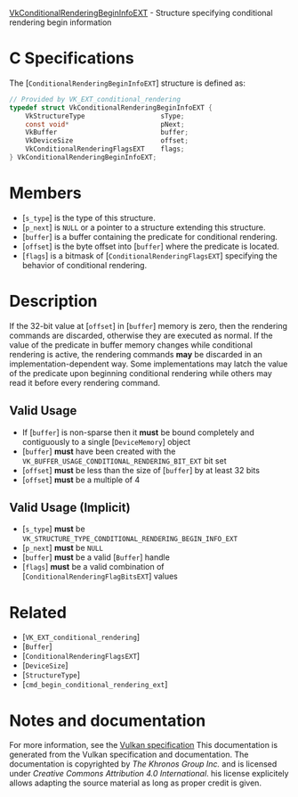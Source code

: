 [VkConditionalRenderingBeginInfoEXT](https://www.khronos.org/registry/vulkan/specs/1.3-extensions/man/html/VkConditionalRenderingBeginInfoEXT.html) - Structure specifying conditional rendering begin information

# C Specifications
The [`ConditionalRenderingBeginInfoEXT`] structure is defined as:
```c
// Provided by VK_EXT_conditional_rendering
typedef struct VkConditionalRenderingBeginInfoEXT {
    VkStructureType                   sType;
    const void*                       pNext;
    VkBuffer                          buffer;
    VkDeviceSize                      offset;
    VkConditionalRenderingFlagsEXT    flags;
} VkConditionalRenderingBeginInfoEXT;
```

# Members
- [`s_type`] is the type of this structure.
- [`p_next`] is `NULL` or a pointer to a structure extending this structure.
- [`buffer`] is a buffer containing the predicate for conditional rendering.
- [`offset`] is the byte offset into [`buffer`] where the predicate is located.
- [`flags`] is a bitmask of [`ConditionalRenderingFlagsEXT`] specifying the behavior of conditional rendering.

# Description
If the 32-bit value at [`offset`] in [`buffer`] memory is zero, then the
rendering commands are discarded, otherwise they are executed as normal.
If the value of the predicate in buffer memory changes while conditional
rendering is active, the rendering commands  **may**  be discarded in an
implementation-dependent way.
Some implementations may latch the value of the predicate upon beginning
conditional rendering while others may read it before every rendering
command.
## Valid Usage
-    If [`buffer`] is non-sparse then it  **must**  be bound completely and contiguously to a single [`DeviceMemory`] object
-  [`buffer`] **must**  have been created with the `VK_BUFFER_USAGE_CONDITIONAL_RENDERING_BIT_EXT` bit set
-  [`offset`] **must**  be less than the size of [`buffer`] by at least 32 bits
-  [`offset`] **must**  be a multiple of 4

## Valid Usage (Implicit)
-  [`s_type`] **must**  be `VK_STRUCTURE_TYPE_CONDITIONAL_RENDERING_BEGIN_INFO_EXT`
-  [`p_next`] **must**  be `NULL`
-  [`buffer`] **must**  be a valid [`Buffer`] handle
-  [`flags`] **must**  be a valid combination of [`ConditionalRenderingFlagBitsEXT`] values

# Related
- [`VK_EXT_conditional_rendering`]
- [`Buffer`]
- [`ConditionalRenderingFlagsEXT`]
- [`DeviceSize`]
- [`StructureType`]
- [`cmd_begin_conditional_rendering_ext`]

# Notes and documentation
For more information, see the [Vulkan specification](https://www.khronos.org/registry/vulkan/specs/1.3-extensions/html/vkspec.html)
This documentation is generated from the Vulkan specification and documentation.
The documentation is copyrighted by *The Khronos Group Inc.* and is licensed under *Creative Commons Attribution 4.0 International*.
his license explicitely allows adapting the source material as long as proper credit is given.
        